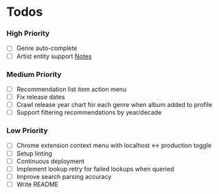 # Todos

### High Priority

- [ ] Genre auto-complete
- [ ] Artist entity support [Notes](notes/artists.md)

### Medium Priority

- [ ] Recommendation list item action menu
- [ ] Fix release dates
- [ ] Crawl release year chart for each genre when album added to profile
- [ ] Support filtering recommendations by year/decade

### Low Priority

- [ ] Chrome extension context menu with localhost <-> production toggle
- [ ] Setup linting
- [ ] Continuous deployment
- [ ] Implement lookup retry for failed lookups when queried
- [ ] Improve search parsing accuracy
- [ ] Write README
